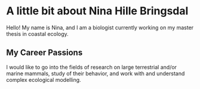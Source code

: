 # A little bit about Nina Hille Bringsdal
Hello! My name is Nina, and I am a biologist currently working on my master thesis in coastal ecology.

## My Career Passions
I would like to go into the fields of research on large terrestrial and/or marine mammals, study of their behavior, and work with and understand complex ecological modelling.

